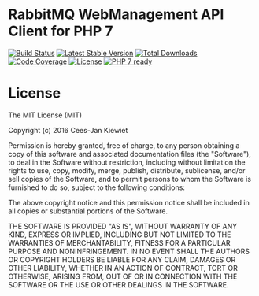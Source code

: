 # RabbitMQ WebManagement API Client for PHP 7

[![Build Status](https://travis-ci.org/php-api-clients/rabbitmq-management.svg?branch=master)](https://travis-ci.org/php-api-clients/rabbitmq-management)
[![Latest Stable Version](https://poser.pugx.org/api-clients/rabbitmq-management/v/stable.png)](https://packagist.org/packages/api-clients/rabbitmq-management)
[![Total Downloads](https://poser.pugx.org/api-clients/rabbitmq-management/downloads.png)](https://packagist.org/packages/api-clients/rabbitmq-management)
[![Code Coverage](https://scrutinizer-ci.com/g/php-api-clients/rabbitmq-management/badges/coverage.png?b=master)](https://scrutinizer-ci.com/g/php-api-clients/rabbitmq-management/?branch=master)
[![License](https://poser.pugx.org/api-clients/rabbitmq-management/license.png)](https://packagist.org/packages/api-clients/rabbitmq-management)
[![PHP 7 ready](http://php7ready.timesplinter.ch/php-api-clients/rabbitmq-management/badge.svg)](https://travis-ci.org/php-api-clients/rabbitmq-management)

# License

The MIT License (MIT)

Copyright (c) 2016 Cees-Jan Kiewiet

Permission is hereby granted, free of charge, to any person obtaining a copy
of this software and associated documentation files (the "Software"), to deal
in the Software without restriction, including without limitation the rights
to use, copy, modify, merge, publish, distribute, sublicense, and/or sell
copies of the Software, and to permit persons to whom the Software is
furnished to do so, subject to the following conditions:

The above copyright notice and this permission notice shall be included in all
copies or substantial portions of the Software.

THE SOFTWARE IS PROVIDED "AS IS", WITHOUT WARRANTY OF ANY KIND, EXPRESS OR
IMPLIED, INCLUDING BUT NOT LIMITED TO THE WARRANTIES OF MERCHANTABILITY,
FITNESS FOR A PARTICULAR PURPOSE AND NONINFRINGEMENT. IN NO EVENT SHALL THE
AUTHORS OR COPYRIGHT HOLDERS BE LIABLE FOR ANY CLAIM, DAMAGES OR OTHER
LIABILITY, WHETHER IN AN ACTION OF CONTRACT, TORT OR OTHERWISE, ARISING FROM,
OUT OF OR IN CONNECTION WITH THE SOFTWARE OR THE USE OR OTHER DEALINGS IN THE
SOFTWARE.
